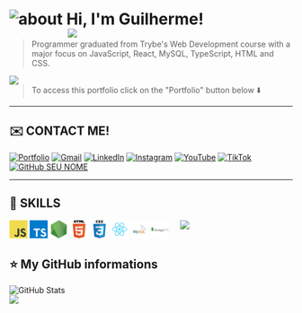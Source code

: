 # <img width="120" alt="about" src="https://pa1.narvii.com/6633/a3c88a5091109d374c92214aa75d505745df2772_hq.gif"> Hi, I'm <strong> Guilherme!</strong>  <img align="right" width="400" src="https://www.drawingnow.com/file/pic/photo/2013/11/hikari_chan-HunterxHunter-gif_500.gif"/>

> Programmer graduated from Trybe's Web Development course with a major focus on JavaScript, React, MySQL, TypeScript, HTML and CSS.

<img align="right" width="950" src="https://github.com/GuilhermeRubido/GuilhermeRubido/assets/99998674/203e1033-79aa-4396-97c7-078b16cbd4e8"/>


----


> To access this portfolio click on the "Portfolio" button below ⬇️
----

<h2> ✉️ CONTACT ME! </h2> 

[![Portfolio](https://img.shields.io/badge/Portfolio-%23000000.svg?style=for-the-badge&logo=firefox&logoColor=#FF7139)](https://my-portfolio-ten-khaki.vercel.app/)
[![Gmail](https://img.shields.io/badge/Gmail-D14836?style=for-the-badge&logo=gmail&logoColor=white)](mailto:rubidoguilherme@gmail.com)
[![LinkedIn](https://img.shields.io/badge/linkedin-%230077B5.svg?style=for-the-badge&logo=linkedin&logoColor=white)](https://www.linkedin.com/in/guilherme-rubido-954ba8231/)
[![Instagram](https://img.shields.io/badge/Instagram-%23E4405F.svg?style=for-the-badge&logo=Instagram&logoColor=white)](https://www.instagram.com/guilherme.rubido/?next=%2F)
[![YouTube](https://img.shields.io/badge/YouTube-%23FF0000.svg?style=for-the-badge&logo=YouTube&logoColor=white)](https://www.youtube.com/channel/UCywCINRbvKKG93tyFiID4dw)
[![TikTok](https://img.shields.io/badge/TikTok-%23000000.svg?style=for-the-badge&logo=TikTok&logoColor=white)](https://www.tiktok.com/@guilhermerubido)
[![GitHub SEU NOME]( https://img.shields.io/github/followers/GuilhermeRubido?label=follow&style=social)](LINK-DO-SEU-GITHUB)


----

<h2> 🚀 SKILLS </h2> <img align="right" width="200" src="https://openseauserdata.com/files/7cf0fd9c161fe42a044c2eac43c44f6d.gif"/>

<code><img height="32" src="https://raw.githubusercontent.com/github/explore/80688e429a7d4ef2fca1e82350fe8e3517d3494d/topics/javascript/javascript.png" alt="Javascript"/></code>
<code><img height="32" src="https://raw.githubusercontent.com/github/explore/80688e429a7d4ef2fca1e82350fe8e3517d3494d/topics/typescript/typescript.png" alt="Typescript"/></code>
<code><img height="32" src="https://raw.githubusercontent.com/github/explore/80688e429a7d4ef2fca1e82350fe8e3517d3494d/topics/nodejs/nodejs.png" alt="Nodejs"/></code>
<code><img height="32" src="https://raw.githubusercontent.com/github/explore/80688e429a7d4ef2fca1e82350fe8e3517d3494d/topics/html/html.png" alt="HTML5"/></code>
<code><img height="32" src="https://raw.githubusercontent.com/github/explore/80688e429a7d4ef2fca1e82350fe8e3517d3494d/topics/css/css.png" alt="CSS"/></code>
<code><img height="32" src="https://raw.githubusercontent.com/github/explore/80688e429a7d4ef2fca1e82350fe8e3517d3494d/topics/react/react.png" alt="React"/></code>
<code><img height="32" src="https://raw.githubusercontent.com/github/explore/80688e429a7d4ef2fca1e82350fe8e3517d3494d/topics/mysql/mysql.png" alt="MySQL"/></code>
<code><img height="32" src="https://raw.githubusercontent.com/github/explore/80688e429a7d4ef2fca1e82350fe8e3517d3494d/topics/mongodb/mongodb.png" alt="MongoDB"/></code>


## ⭐ My GitHub informations
![GitHub Stats](https://github-readme-stats.vercel.app/api?username=GuilhermeRubido&show_icons=true)
<img align="right" width="1100" src="https://64.media.tumblr.com/6fa4b2f5f196082f324f90fbcdc87b9e/tumblr_osiu7yDpKb1shdhdjo1_540.gif"/>
